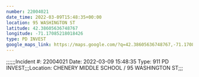 ```yaml
---
number: 22004021
date_time: 2022-03-09T15:48:35+00:00
location: 95 WASHINGTON ST
latitude: 42.38605636748767
longitude: -71.17085218018426
type: PD INVEST
google_maps_link: https://maps.google.com/?q=42.38605636748767,-71.17085218018426
---
```


;;;;;;Incident #: 22004021  Date: 2022-03-09 15:48:35   Type: 911 PD INVEST;;;Location: CHENERY MIDDLE SCHOOL / 95 WASHINGTON ST;;;
